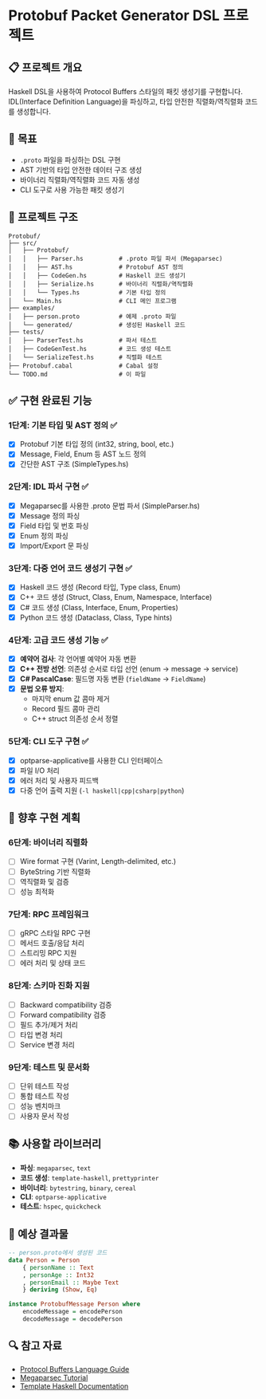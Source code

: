 # Protobuf Packet Generator DSL 프로젝트

## 📋 프로젝트 개요
Haskell DSL을 사용하여 Protocol Buffers 스타일의 패킷 생성기를 구현합니다. IDL(Interface Definition Language)을 파싱하고, 타입 안전한 직렬화/역직렬화 코드를 생성합니다.

## 🎯 목표
- `.proto` 파일을 파싱하는 DSL 구현
- AST 기반의 타입 안전한 데이터 구조 생성
- 바이너리 직렬화/역직렬화 코드 자동 생성
- CLI 도구로 사용 가능한 패킷 생성기

## 📁 프로젝트 구조
```
Protobuf/
├── src/
│   ├── Protobuf/
│   │   ├── Parser.hs          # .proto 파일 파서 (Megaparsec)
│   │   ├── AST.hs             # Protobuf AST 정의
│   │   ├── CodeGen.hs         # Haskell 코드 생성기
│   │   ├── Serialize.hs       # 바이너리 직렬화/역직렬화
│   │   └── Types.hs           # 기본 타입 정의
│   └── Main.hs                # CLI 메인 프로그램
├── examples/
│   ├── person.proto           # 예제 .proto 파일
│   └── generated/             # 생성된 Haskell 코드
├── tests/
│   ├── ParserTest.hs          # 파서 테스트
│   ├── CodeGenTest.hs         # 코드 생성 테스트
│   └── SerializeTest.hs       # 직렬화 테스트
├── Protobuf.cabal             # Cabal 설정
└── TODO.md                    # 이 파일
```

## ✅ 구현 완료된 기능

### 1단계: 기본 타입 및 AST 정의 ✅
- [x] Protobuf 기본 타입 정의 (int32, string, bool, etc.)
- [x] Message, Field, Enum 등 AST 노드 정의
- [x] 간단한 AST 구조 (SimpleTypes.hs)

### 2단계: IDL 파서 구현 ✅
- [x] Megaparsec를 사용한 .proto 문법 파서 (SimpleParser.hs)
- [x] Message 정의 파싱
- [x] Field 타입 및 번호 파싱
- [x] Enum 정의 파싱
- [x] Import/Export 문 파싱

### 3단계: 다중 언어 코드 생성기 구현 ✅
- [x] Haskell 코드 생성 (Record 타입, Type class, Enum)
- [x] C++ 코드 생성 (Struct, Class, Enum, Namespace, Interface)
- [x] C# 코드 생성 (Class, Interface, Enum, Properties)
- [x] Python 코드 생성 (Dataclass, Class, Type hints)

### 4단계: 고급 코드 생성 기능 ✅
- [x] **예약어 검사**: 각 언어별 예약어 자동 변환
- [x] **C++ 전방 선언**: 의존성 순서로 타입 선언 (enum → message → service)
- [x] **C# PascalCase**: 필드명 자동 변환 (`fieldName` → `FieldName`)
- [x] **문법 오류 방지**: 
  - 마지막 enum 값 콤마 제거
  - Record 필드 콤마 관리
  - C++ struct 의존성 순서 정렬

### 5단계: CLI 도구 구현 ✅
- [x] optparse-applicative를 사용한 CLI 인터페이스
- [x] 파일 I/O 처리
- [x] 에러 처리 및 사용자 피드백
- [x] 다중 언어 출력 지원 (`-l haskell|cpp|csharp|python`)

## 🔧 향후 구현 계획

### 6단계: 바이너리 직렬화
- [ ] Wire format 구현 (Varint, Length-delimited, etc.)
- [ ] ByteString 기반 직렬화
- [ ] 역직렬화 및 검증
- [ ] 성능 최적화

### 7단계: RPC 프레임워크
- [ ] gRPC 스타일 RPC 구현
- [ ] 메서드 호출/응답 처리
- [ ] 스트리밍 RPC 지원
- [ ] 에러 처리 및 상태 코드

### 8단계: 스키마 진화 지원
- [ ] Backward compatibility 검증
- [ ] Forward compatibility 검증
- [ ] 필드 추가/제거 처리
- [ ] 타입 변경 처리
- [ ] Service 변경 처리

### 9단계: 테스트 및 문서화
- [ ] 단위 테스트 작성
- [ ] 통합 테스트 작성
- [ ] 성능 벤치마크
- [ ] 사용자 문서 작성

## 📚 사용할 라이브러리
- **파싱**: `megaparsec`, `text`
- **코드 생성**: `template-haskell`, `prettyprinter`
- **바이너리**: `bytestring`, `binary`, `cereal`
- **CLI**: `optparse-applicative`
- **테스트**: `hspec`, `quickcheck`

## 🎯 예상 결과물
```haskell
-- person.proto에서 생성된 코드
data Person = Person
    { personName :: Text
    , personAge :: Int32
    , personEmail :: Maybe Text
    } deriving (Show, Eq)

instance ProtobufMessage Person where
    encodeMessage = encodePerson
    decodeMessage = decodePerson
```

## 🔍 참고 자료
- [Protocol Buffers Language Guide](https://developers.google.com/protocol-buffers/docs/proto3)
- [Megaparsec Tutorial](https://markkarpov.com/tutorial/megaparsec.html)
- [Template Haskell Documentation](https://hackage.haskell.org/package/template-haskell)
